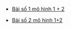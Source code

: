 - [Bài số 1 mô hình 1 + 2](https://github.com/datkk06/baocao-ksec/blob/master/Networking/bt1.md)

- [Bài số 2 mô hình 1+2](https://github.com/datkk06/baocao-ksec/blob/master/Networking/b2.md)
